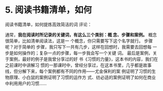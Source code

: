 # 5\. 阅读书籍清单，如何

阅读书籍清单，如何提炼高效简洁的词 评论：

通常，**我在阅读时所记录的关键词，有这么三个类别：概 念、步骤和案例。** 概念很简单，比如清单阅读法，这是一 个概念，你只需要写下这个名字就行。 步骤呢？对于简单的 步骤，我只写下一共有几步，这样在回想时，我需要去回想每 一步是如何操作的；复杂一点的步骤，每一步我会写一个关键 词。 最后是案例，关于案例，最好的例子是我曾分享过的好 书《习惯的力量》，这本书的内容，我们在之前课时中讲解习 惯的一那课时中，曾经分享过，在这本书里，几乎都是故事 线，但分解下来，每个案例都有不同的作用——尤金保利的案 例证明了习惯的生物原理、小白鼠的案例证明了习惯的运作方 式、纺必适的案例证明了如何在商业中利用用户的习惯……